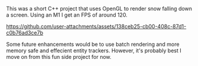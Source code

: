 This was a short C++ project that uses OpenGL to render snow falling down a screen.
Using an M1 I get an FPS of around 120.



https://github.com/user-attachments/assets/138ceb25-cb00-408c-87d1-c0b76ad3ce7b



Some future enhancements would be to use batch rendering and more memory safe and effecient entity trackers.
However, it's probably best I move on from this fun side project for now.
